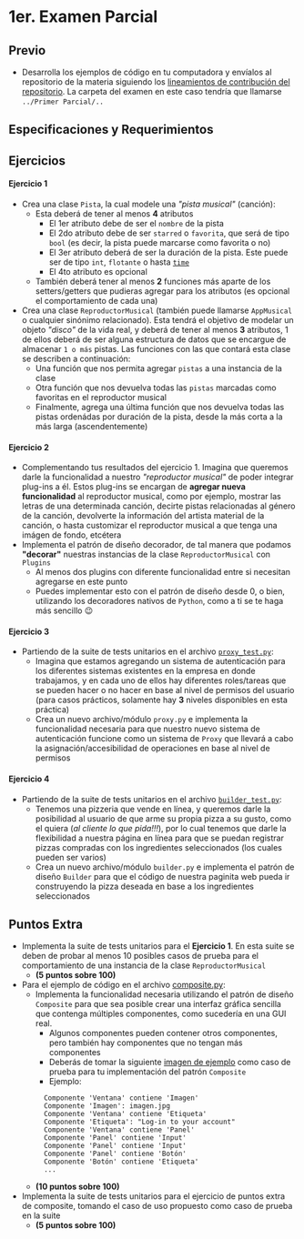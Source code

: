 # 1er. Examen Parcial

## Previo

- Desarrolla los ejemplos de código en tu computadora y envíalos al repositorio de la materia siguiendo los [lineamientos de contribución del repositorio](https://github.com/AnhellO/DAS_Sistemas#contributing). La carpeta del examen en este caso tendría que llamarse `../Primer Parcial/..`

## Especificaciones y Requerimientos

## Ejercicios

#### Ejercicio 1

- Crea una clase `Pista`, la cual modele una _"pista musical"_ (canción):
  - Esta deberá de tener al menos **4** atributos
    - El 1er atributo debe de ser el `nombre` de la pista
    - El 2do atributo debe de ser `starred` o `favorita`, que será de tipo `bool` (es decir, la pista puede marcarse como favorita o no)
    - El 3er atributo deberá de ser la duración de la pista. Este puede ser de tipo `int`, `flotante` o hasta [`time`](https://docs.python.org/3/library/datetime.html)
    - El 4to atributo es opcional
  - También deberá tener al menos **2** funciones más aparte de los setters/getters que pudieras agregar para los atributos (es opcional el comportamiento de cada una)
- Crea una clase `ReproductorMusical` (también puede llamarse `AppMusical` o cualquier sinónimo relacionado). Esta tendrá el objetivo de modelar un objeto _"disco"_ de la vida real, y deberá de tener al menos **3** atributos, 1 de ellos deberá de ser alguna estructura de datos que se encargue de almacenar `1 o más` pistas. Las funciones con las que contará esta clase se describen a continuación:
  - Una función que nos permita agregar `pistas` a una instancia de la clase
  - Otra función que nos devuelva todas las `pistas` marcadas como favoritas en el reproductor musical
  - Finalmente, agrega una última función que nos devuelva todas las pistas ordenádas por duración de la pista, desde la más corta a la más larga (ascendentemente)

#### Ejercicio 2

- Complementando tus resultados del ejercicio 1. Imagina que queremos darle la funcionalidad a nuestro _"reproductor musical"_ de poder integrar plug-ins a él. Estos plug-ins se encargan de **agregar nueva funcionalidad** al reproductor musical, como por ejemplo, mostrar las letras de una determinada canción, decirte pistas relacionadas al género de la canción, devolverte la información del artista material de la canción, o hasta customizar el reproductor musical a que tenga una imágen de fondo, etcétera
- Implementa el patrón de diseño decorador, de tal manera que podamos **"decorar"** nuestras instancias de la clase `ReproductorMusical` con `Plugins`
  - Al menos dos plugins con diferente funcionalidad entre si necesitan agregarse en este punto
  - Puedes implementar esto con el patrón de diseño desde 0, o bien, utilizando los decoradores nativos de `Python`, como a ti se te haga más sencillo :wink:

#### Ejercicio 3

- Partiendo de la suite de tests unitarios en el archivo [`proxy_test.py`](proxy_test.py):
  - Imagina que estamos agregando un sistema de autenticación para los diferentes sistemas existentes en la empresa en donde trabajamos, y en cada uno de ellos hay diferentes roles/tareas que se pueden hacer o no hacer en base al nivel de permisos del usuario (para casos prácticos, solamente hay **3** niveles disponibles en esta práctica)
  - Crea un nuevo archivo/módulo `proxy.py` e implementa la funcionalidad necesaria para que nuestro nuevo sistema de autenticación funcione como un sistema de `Proxy` que llevará a cabo la asignación/accesibilidad de operaciones en base al nivel de permisos

#### Ejercicio 4

- Partiendo de la suite de tests unitarios en el archivo [`builder_test.py`](builder_test.py):
  - Tenemos una pizzeria que vende en línea, y queremos darle la posibilidad al usuario de que arme su propia pizza a su gusto, como el quiera (_al cliente lo que pida!!!_), por lo cual tenemos que darle la flexibilidad a nuestra página en línea para que se puedan registrar pizzas compradas con los ingredientes seleccionados (los cuales pueden ser varios)
  - Crea un nuevo archivo/módulo `builder.py` e implementa el patrón de diseño `Builder` para que el código de nuestra paginita web pueda ir construyendo la pizza deseada en base a los ingredientes seleccionados

## Puntos Extra

- Implementa la suite de tests unitarios para el **Ejercicio 1**. En esta suite se deben de probar al menos 10 posibles casos de prueba para el comportamiento de una instancia de la clase `ReproductorMusical`
  - **(5 puntos sobre 100)**
- Para el ejemplo de código en el archivo [composite.py](composite.py):
  - Implementa la funcionalidad necesaria utilizando el patrón de diseño `Composite` para que sea posible crear una interfaz gráfica sencilla que contenga múltiples componentes, como sucedería en una GUI real.
    - Algunos componentes pueden contener otros componentes, pero también hay componentes que no tengan más componentes
    - Deberás de tomar la siguiente [imagen de ejemplo](https://semantic-ui.com/images/examples/login.png) como caso de prueba para tu implementación del patrón `Composite`
    - Ejemplo:
    ```
      Componente 'Ventana' contiene 'Imagen'
      Componente 'Imagen': imagen.jpg
      Componente 'Ventana' contiene 'Etiqueta'
      Componente 'Etiqueta': "Log-in to your account"
      Componente 'Ventana' contiene 'Panel'
      Componente 'Panel' contiene 'Input'
      Componente 'Panel' contiene 'Input'
      Componente 'Panel' contiene 'Botón'
      Componente 'Botón' contiene 'Etiqueta'
      ...
    ```
  - **(10 puntos sobre 100)**
- Implementa la suite de tests unitarios para el ejercicio de puntos extra de composite, tomando el caso de uso propuesto como caso de prueba en la suite
  - **(5 puntos sobre 100)**

